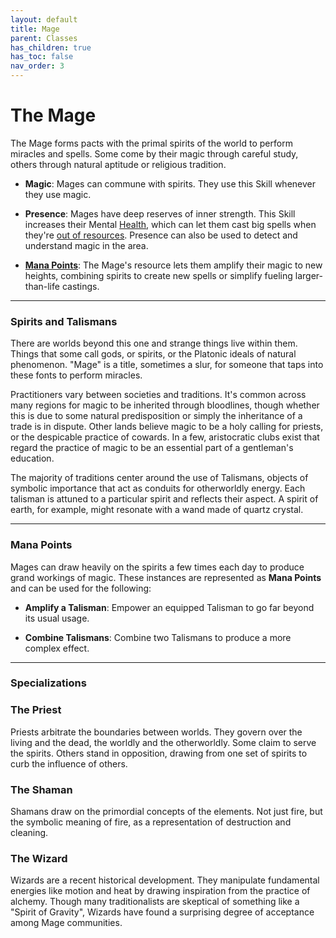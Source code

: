 ```yaml
---
layout: default
title: Mage
parent: Classes
has_children: true
has_toc: false
nav_order: 3
---
```


# The Mage

The Mage forms pacts with the primal spirits of the world to perform miracles and spells. Some come by their magic through careful study, others through natural aptitude or religious tradition.

- **<span style="color: {{ site.mage_color }}">Magic</span>**: Mages can commune with spirits. They use this Skill whenever they use magic.

- **<span style="color: {{ site.mage_color }}">Presence</span>**: Mages have deep reserves of inner strength. This Skill increases their Mental [Health](../../gameplay/health.md), which can let them cast big spells when they're [out of resources](../../gameplay/resources#pushing-it). Presence can also be used to detect and understand magic in the area.

- **[Mana Points](#mana-points)**: The Mage's resource lets them amplify their magic to new heights, combining spirits to create new spells or simplify fueling larger-than-life castings.

---

### Spirits and Talismans

There are worlds beyond this one and strange things live within them. Things that some call gods, or spirits, or the Platonic ideals of natural phenomenon. "Mage" is a title, sometimes a slur, for someone that taps into these fonts to perform miracles.

Practitioners vary between societies and traditions. It's common across many regions for magic to be inherited through bloodlines, though whether this is due to some natural predisposition or simply the inheritance of a trade is in dispute. Other lands believe magic to be a holy calling for priests, or the despicable practice of cowards. In a few, aristocratic clubs exist that regard the practice of magic to be an essential part of a gentleman's education.

The majority of traditions center around the use of Talismans, objects of symbolic importance that act as conduits for otherworldly energy. Each talisman is attuned to a particular spirit and reflects their aspect. A spirit of earth, for example, might resonate with a wand made of quartz crystal.

<!-- 
Unlike Alchemy, casting spells is rarely a matter of **<span style="color: {{ site.alchemist_color }}">Knowledge</span>**. There may be rituals and names to memorize, but **<span style="color: {{ site.mage_color }}">Magic</span>** is ultimately an expression of spirit and instinct. A Mage must have honed their inner selves to withstand currents of foreign energy and trained their bodies to redirect it. -->

<!-- One can usually tell a true Mage from a dabbler. Regular exposure to otherworldly influences leads to stigmata; strangely colored eyes, an odd ring to one's voice, or the gradual formation of sigils on skin. The more marked the practitioner, the more powerful, and often the less sane. These characteristics are often accompanied by a unique **<span style="color: {{ site.mage_color }}">Presence</span>**, a supernatural charisma with the capacity to enthrall those with weak wills. -->

---

### Mana Points

Mages can draw heavily on the spirits a few times each day to produce grand workings of magic. These instances are represented as **Mana Points** and can be used for the following:

* **Amplify a Talisman**: Empower an equipped Talisman to go far beyond its usual usage.

* **Combine Talismans**: Combine two Talismans to produce a more complex effect.

---

### Specializations

### <span style="color: {{ site.mage_color }}">The Priest</span>

Priests arbitrate the boundaries between worlds. They govern over the living and the dead, the worldly and the otherworldly. Some claim to serve the spirits. Others stand in opposition, drawing from one set of spirits to curb the influence of others.

### <span style="color: {{ site.mage_color }}">The Shaman</span>

Shamans draw on the primordial concepts of the elements. Not just fire, but the symbolic meaning of fire, as a representation of destruction and cleaning. 


### <span style="color: {{ site.mage_color }}">The Wizard</span>

Wizards are a recent historical development. They manipulate fundamental energies like motion and heat by drawing inspiration from the practice of alchemy. Though many traditionalists are skeptical of something like a "Spirit of Gravity", Wizards have found a surprising degree of acceptance among Mage communities.